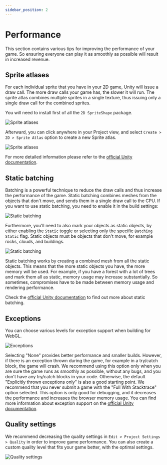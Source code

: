 ```yaml
---
sidebar_position: 2
---
```


# Performance

This section contains various tips for improving the performance of your game. So ensuring everyone can play it as smoothly as possible will result in increased revenue.

## Sprite atlases

For each individual sprite that you have in your 2D game, Unity will issue a draw call. The more draw calls your game has, the slower it will run. The sprite atlas combines multiple sprites in a single texture, thus issuing only a single draw call for the combined sprites.

You will need to install first of all the `2D SpriteShape` package.

![Sprite atlases](@site/static/img/tips-images/image-13.png)

Afterward, you can click anywhere in your Project view, and select `Create > 2D > Sprite Atlas` option to create a new Sprite atlas.

![Sprite atlases](@site/static/img/tips-images/image-14.png)

For more detailed information please refer to the [official Unity documentation](https://docs.unity3d.com/Manual/sprite/atlas/sprite-atlas-reference.html).

## Static batching

Batching is a powerful technique to reduce the draw calls and thus increase the performance of the game. Static batching combines meshes from the objects that don't move, and sends them in a single draw call to the CPU. If you want to use static batching, you need to enable it in the build settings:

![Static batching](@site/static/img/tips-images/image-15.png)

Furthermore, you'll need to also mark your objects as static objects, by either enabling the `Static` toggle or selecting only the specific `Batching Static` flag. Static objects must be objects that don't move, for example rocks, clouds, and buildings.

![Static batching](@site/static/img/tips-images/image-16.png)

Static batching works by creating a combined mesh from all the static objects. This means that the more static objects you have, the more memory will be used. For example, if you have a forest with a lot of trees and mark them all as static, memory usage may increase substantially. So sometimes, compromises have to be made between memory usage and rendering performance.

Check the [official Unity documentation](https://docs.unity3d.com/Manual/static-batching.html) to find out more about static batching.

## Exceptions

You can choose various levels for exception support when building for WebGL.

![Exceptions](@site/static/img/tips-images/image-17.png)

Selecting "None" provides better performance and smaller builds. However, if there is an exception thrown during the game, for example in a try/catch block, the game will crash. We recommend using this option only when you are sure the game runs as smoothly as possible, without any bugs, and you don't have any try/catch blocks in your code. Otherwise, the default "Explicitly thrown exceptions only" is also a good starting point. We recommend that you never submit a game with the "Full With Stacktrace" option selected. This option is only good for debugging, and it decreases the performance and increases the browser memory usage. You can find more information about exception support on the [official Unity documentation](https://docs.unity3d.com/Manual/webgl-building.html).

## Quality settings

We recommend decreasing the quality settings in `Edit > Project Settings > Quality` in order to improve game performance. You can also create a custom quality level that fits your game better, with the optimal settings.

![Quality settings](@site/static/img/tips-images/image-18.png)
